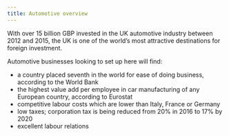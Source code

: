 ```yaml
---
title: Automotive overview
---
```

With over 15 billion GBP invested in the UK automotive industry between 2012 and 2015, the UK is one of the world’s most attractive destinations for foreign investment. 


Automotive businesses looking to set up here will find:


- a country placed seventh in the world for ease of doing business, according to the World Bank
- the highest value add per employee in car manufacturing of any European country, according to Eurostat
- competitive labour costs which are lower than Italy, France or Germany
- low taxes; corporation tax is being reduced from 20% in 2016 to 17% by 2020
- excellent labour relations


